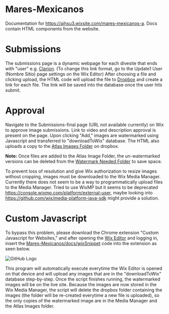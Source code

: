 # Mares-Mexicanos
Documentation for https://ajhsu3.wixsite.com/mares-mexicanos-a. Docs contain HTML components from the website.

# Submissions
The submissions page is a dynamic webpage for each divesite that ends with "user" e.g. [Clarion](
https://ajhsu3.wixsite.com/mares-mexicanos-a/update1/CLARION/user). (To change this link format, go to the Update1 User (Nombre Sitio) page settings on the Wix Editor) 
After choosing a file and clicking upload, the HTML code will upload the file to [Dropbox](https://www.dropbox.com/sh/wuzzxg4scugdczp/AABxXF0yRyzLp2CPfNA2Rg6Qa?dl=0) and create a link for each file. The link will be saved into the database once the user hits submit.

# Approval
Navigate to the Submissions-final page (URL not available currently) on Wix to approve image submissions. Link to video and description approval is present on the page. Upon clicking "Add," images are watermarked using Javascript and transferred to "downloadToWix" database. The HTML also uploads a copy to the [Atlas Images Folder](https://www.dropbox.com/sh/58l5ubjgp9v80pl/AAD5TSWpV60rpa6pdXAq8gvAa?dl=0) on dropbox. 

**Note:** Once files are added to the Atlas Image Folder, the un-watermarked versions can be deleted from the [Watermark Needed Folder](https://www.dropbox.com/sh/wuzzxg4scugdczp/AABxXF0yRyzLp2CPfNA2Rg6Qa?dl=0) to save space.

To prevent loss of resolution and give Wix authorization to resize images without cropping, images must be downloaded to the Wix Media Manager. Currently there does not seem to be a way to programmatically upload files to the Media Manager. Tried to use WixMP but it seems to be deprecated https://console.wixmp.com/platform/external-user, maybe looking into https://github.com/wix/media-platform-java-sdk might provide a solution. 

# Custom Javascript
To bypass this problem, please download the Chrome extension "Custom Javascript for Websites," and after opening the [Wix Editor]( https://editor.wix.com/html/editor/web/renderer/edit/21569840-025d-43de-8b03-a334c8b939b0?metaSiteId=dac2ffff-65c3-4efe-b08c-af143a2fc025&editorSessionId=de3608d2-6017-47fa-ba34-53308d3954aa&referralInfo=dashboard) and logging in, insert the [Mares-Mexicanos/docs/wixSnippet](https://raw.githubusercontent.com/wjc011/Mares-Mexicanos/master/docs/wixSnippet.js) code into the extension as seen below. 

![GitHub Logo](https://www.dropbox.com/s/6dgo1pc4kqgew7b/69980026_934934786845855_4816457028169891840_n.png?raw=1)

This program will automatically execute everytime the Wix Editor is opened on that device and will upload any images that are in the "downloadToWix" database step-by-step. Once the script finishes running, the watermarked images will be on the live site. Because the images are now stored in the Wix Media Manager, the script will delete the dropbox folder containing the images (the folder will be re-created everytime a new file is uploaded), so the only copies of the watermarked image are in the Media Manager and the Atlas Images folder.



